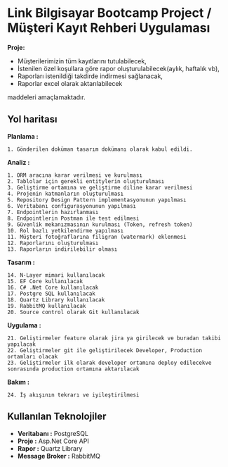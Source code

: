 # Link Bilgisayar Bootcamp Project / Müşteri Kayıt Rehberi Uygulaması
**Proje:**
-	Müşterilerimizin tüm kayıtlarını tutulabilecek,
-   İstenilen özel koşullara göre rapor oluşturulabilecek(aylık, haftalık vb),
-	Raporları istenildiği takdirde indirmesi sağlanacak,
-	Raporlar excel olarak aktarılabilecek 

maddeleri amaçlamaktadır. 


## Yol haritası

**Planlama :** 

    1. Gönderilen doküman tasarım dokümanı olarak kabul edildi.

**Analiz :** 

    1. ORM aracına karar verilmesi ve kurulması
    2. Tablolar için gerekli entitylerin oluşturulması 
    3. Geliştirme ortamına ve geliştirme diline karar verilmesi
    4. Projenin katmanların oluşturulması
    5. Repository Design Pattern implementasyonunun yapılması
    6. Veritabanı configurasyonunun yapılması
    7. Endpointlerin hazırlanması
    8. Endpointlerin Postman ile test edilmesi
    9. Güvenlik mekanızmasının kurulması (Token, refresh token)
    10. Rol bazlı yetkilendirme yapılması
    11. Müşteri fotoğraflarına filigran (watermark) eklenmesi
    12. Raporlarını oluşturulması
    13. Raporların indirilebilir olması

**Tasarım :**

    14. N-Layer mimari kullanılacak
    15. EF Core kullanılacak
    16. C# .Net Core kullanılacak
    17. Postgre SQL kullanılacak
    18. Quartz Library kullanılacak
    19. RabbitMQ kullanılacak
    20. Source control olarak Git kullanılacak


**Uygulama :**

    21. Geliştirmeler feature olarak jira ya girilecek ve buradan takibi yapılacak
    22. Geliştirmeler git ile geliştirilecek Developer, Production ortamları olacak 
    23. Geliştirmeler ilk olarak developer ortamına deploy edilecekve sonrasında production ortamına aktarılacak

**Bakım :**

    24. İş akışının tekrarı ve iyileştirilmesi



## Kullanılan Teknolojiler
-   **Veritabanı :** PostgreSQL
-	**Proje :** Asp.Net Core API
-	**Rapor :** Quartz Library
-	**Message Broker :** RabbitMQ




  
